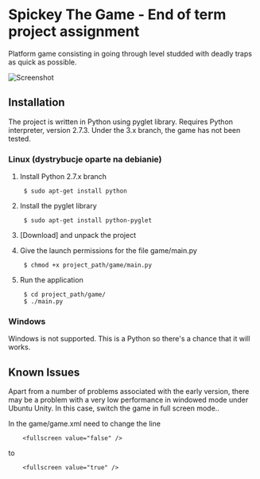 # Spickey The Game - End of term project assignment

Platform game consisting in going through level studded with deadly traps as quick as possible. 

![Screenshot](http://panel.smartlamp.eu/screen.png)


## Installation

The project is written in Python using pyglet library.
Requires Python interpreter, version 2.7.3. Under the 3.x branch, the game has not been tested.

### Linux (dystrybucje oparte na debianie)

1. Install Python 2.7.x branch
    
    	$ sudo apt-get install python
    
2. Install the pyglet library 
    
    	$ sudo apt-get install python-pyglet
    
3. [Download] and unpack the project
4. Give the launch permissions for the file game/main.py
    
    	$ chmod +x project_path/game/main.py

5. Run the application
		
		$ cd project_path/game/
		$ ./main.py
    
[Pobierz]: https://github.com/jmietki/Projekt/archive/master.zip

### Windows 

Windows is not supported. This is a Python so there's a chance that it will works.

## Known Issues

Apart from a number of problems associated with the early version, there may be a problem with a very low performance in windowed mode under Ubuntu Unity.
In this case, switch the game in full screen mode.. 

In the game/game.xml need to change the line
	
		<fullscreen value="false" />

to 

		<fullscreen value="true" />
